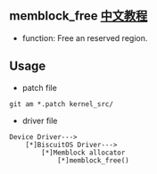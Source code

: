 memblock_free [中文教程](https://biscuitos.github.io/blog/MMU-ARM32-MEMBLOCK-memblock_free/)
--------------------------------------------

* function: Free an reserved region.


## Usage

* patch file

```
git am *.patch kernel_src/
```

* driver file

```
Device Driver--->
    [*]BiscuitOS Driver--->
        [*]Memblock allocator
            [*]memblock_free()
```
